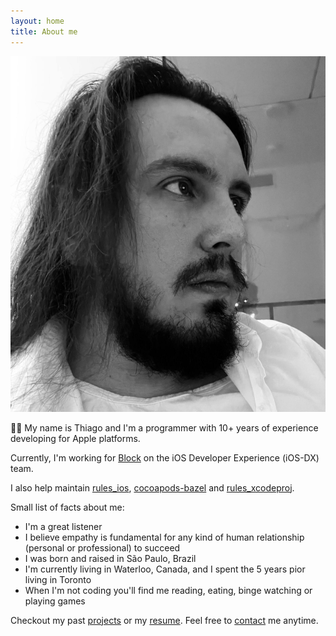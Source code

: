 ```yaml
---
layout: home
title: About me
---
```


![My avatar](/assets/me.jpg#avatar-home "That's me")

👋🏼 My name is Thiago and I'm a programmer with 10+ years of experience developing for Apple platforms.

Currently, I'm working for <a href="https://block.xyz" target="_blank">Block</a> on the iOS Developer Experience (iOS-DX) team.

I also help maintain <a href="https://github.com/bazel-ios/rules_ios" target="_blank">rules_ios</a>, <a href="https://github.com/bazel-ios/cocoapods-bazel" target="_blank">cocoapods-bazel</a> and <a href="https://github.com/MobileNativeFoundation/rules_xcodeproj" target="_blank">rules_xcodeproj</a>.

Small list of facts about me:

* I'm a great listener
* I believe empathy is fundamental for any kind of human relationship (personal or professional) to succeed
* I was born and raised in São Paulo, Brazil
* I'm currently living in Waterloo, Canada, and I spent the 5 years pior living in Toronto
* When I'm not coding you'll find me reading, eating, binge watching or playing games

Checkout my past [projects](/projects) or my <a href="{{ site.baseurl }}/assets/resume.pdf" target="_blank">resume</a>. Feel free to [contact](/contact) me anytime.
